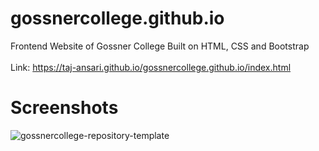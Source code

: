 # gossnercollege.github.io
Frontend Website of Gossner College Built on HTML, CSS and Bootstrap <br><br>
Link: https://taj-ansari.github.io/gossnercollege.github.io/index.html
# Screenshots
![gossnercollege-repository-template](https://user-images.githubusercontent.com/80216905/195973136-310d722c-ea0f-4f27-a8b1-d90084be82c9.png)
